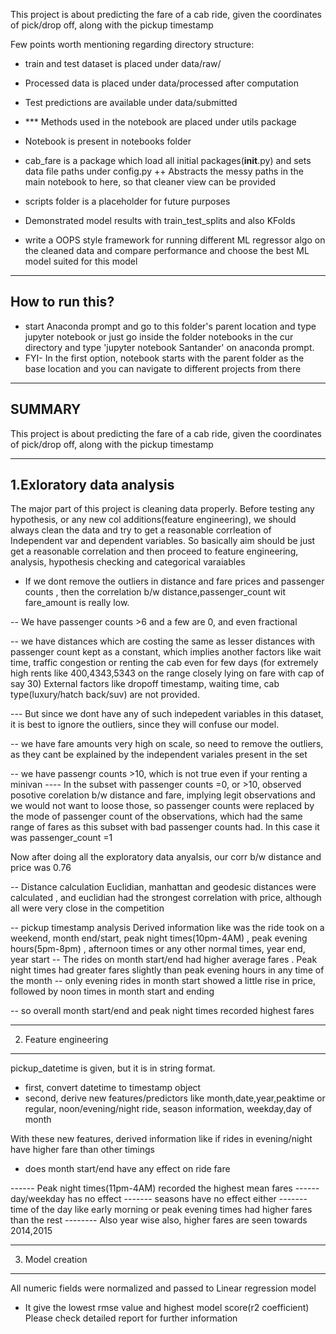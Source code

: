 This project is about predicting the fare of a cab ride, given the coordinates of pick/drop off, along with the pickup timestamp

Few points worth mentioning regarding directory structure:
- train and test dataset is placed under data/raw/
- Processed data is placed under data/processed after computation
- Test predictions are available under data/submitted
-  *** Methods used in the notebook are placed under utils package
- Notebook is present in notebooks folder
- cab_fare is a package which load all initial packages(__init__.py) and sets data file paths under config.py
  ++ Abstracts the messy paths in the main notebook to here, so that cleaner view can be provided
- scripts folder is a placeholder for future purposes

-  Demonstrated model results with train_test_splits and also KFolds 

- write a OOPS style framework for running different ML regressor algo on the cleaned data and compare performance and choose the best ML model suited for this model

---------------------------------------------------
How to run this?
-----------------------------------------------------
- start Anaconda prompt and go to this folder's parent location and type jupyter notebook or just go inside the folder notebooks in the cur directory and type 'jupyter notebook Santander' on anaconda prompt.
- FYI- In the first option, notebook starts with the parent folder as the base location and you can navigate to different projects from there


------------------------------------------------------
SUMMARY
----------------------------------------------------
This project is about predicting the fare of a cab ride, given the coordinates of pick/drop off, along with the pickup timestamp

----------------------------------------------------
1.Exloratory data analysis
----------------------------------------------------
The major part of this project is cleaning data properly. Before testing any hypothesis, or any new col additions(feature engineering), we should always clean the data and try to get a reasonable corrleation of Independent var and dependent variables. 
So basically aim should be just get a reasonable correlation and then proceed to feature engineering, analysis, hypothesis checking and categorical varaiables

- If we dont remove the outliers in distance and fare prices and passenger counts , then the correlation b/w distance,passenger_count wit fare_amount is really low.

-- We have passenger counts >6 and a few are 0, and even fractional

-- we have distances which are costing the same as lesser distances with passenger count kept as a constant, which implies another factors like wait time, traffic congestion or renting the cab even for few days (for extremely high rents like 400,4343,5343 on the range closely lying on fare with cap of say 30)
External factors like dropoff timestamp, waiting time, cab type(luxury/hatch back/suv) are not provided.


--- But since we dont have any of such indepedent variables in this dataset, it is best to ignore the outliers, since they will confuse our model.

-- we have fare amounts very high on scale, so need to remove the outliers, as they cant be explained by the independent variales present in the set

-- we have passengr counts >10, which is not true even if your renting a minivan
---- In the subset with passenger counts =0, or >10, observed posotive corelation b/w distance and fare, implying legit observations and we would not want to loose those,
so passenger counts were replaced by the mode of passenger count of the observations, which had the same range of fares as this subset with bad passenger counts had. 
In this case it was passenger_count =1

Now after doing all the exploratory data anyalsis, our corr b/w distance and price was 0.76

-- Distance calculation
Euclidian, manhattan and geodesic distances were calculated , and euclidian had the strongest correlation with price, although all were very close in the competition

-- pickup timestamp analysis
Derived information like was the ride took on a weekend, month end/start, peak night times(10pm-4AM) , peak evening hours(5pm-8pm) , afternoon times or any other normal times, year end, year start
-- The rides on month start/end had higher average fares . Peak night times had greater fares slightly than peak evening hours in any time of the month
-- only evening rides in month start showed a little rise in price, followed by noon times in month start and ending

-- so overall  month start/end and peak night times recorded highest fares

----------------------------------------------------
2. Feature engineering
----------------------------------------------------
pickup_datetime is given, but it is in string format.
- first, convert datetime to timestamp object
- second, derive new features/predictors like month,date,year,peaktime or regular, noon/evening/night ride, season information, weekday,day of month

With these new features, derived information like if rides in evening/night have higher fare than other timings
- does month start/end have any effect on ride fare

------ Peak night times(11pm-4AM) recorded the highest mean fares
------ day/weekday has no effect
------- seasons have no effect either
------- time of the day like early morning or peak evening times had higher fares than the rest
-------- Also year wise also, higher fares are seen towards 2014,2015

----------------------------------------------------
3. Model creation
----------------------------------------------------
All numeric fields were normalized and passed to Linear regression model
- It give the lowest rmse value and highest model score(r2 coefficient)
Please check detailed report for further information
 
